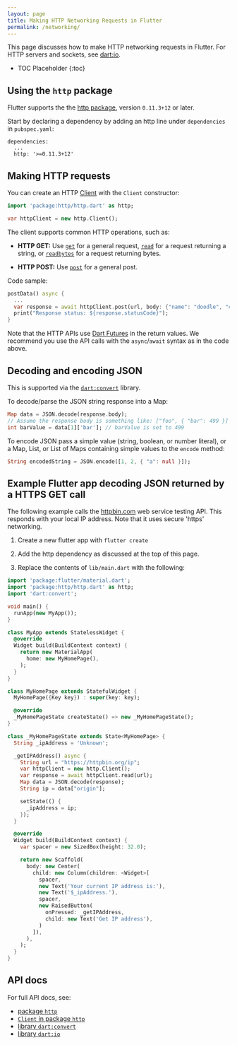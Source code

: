 ```yaml
---
layout: page
title: Making HTTP Networking Requests in Flutter
permalink: /networking/
---
```


This page discusses how to make HTTP networking requests in Flutter. For
HTTP servers and sockets, see [dart:io][dartio].

* TOC Placeholder
{:toc}

## Using the `http` package

Flutter supports the the [http package][http], version `0.11.3+12` or later.

Start by declaring a dependency by adding an http line under `dependencies` in
`pubspec.yaml`:

```
dependencies:
  ...
  http: '>=0.11.3+12'
```

## Making HTTP requests

You can create an HTTP [Client][client] with the `Client` constructor:

<!-- skip -->
```dart
import 'package:http/http.dart' as http;

var httpClient = new http.Client();
```

The client supports common HTTP operations, such as:

* **HTTP GET:** Use [`get`][get] for a general request, [`read`][read] for a
 request returning a string, or [`readbytes`][readbytes] for a request
 returning bytes.

* **HTTP POST:** Use [`post`][post] for a general post.

Code sample:

<!-- skip -->
```dart
postData() async {
  ...
  var response = await httpClient.post(url, body: {"name": "doodle", "color": "blue"});
  print("Response status: ${response.statusCode}");
}
```

Note that the HTTP APIs use [Dart
Futures](https://www.dartlang.org/tutorials/language/futures) in the return
values. We recommend you use the API calls with the `async`/`await` syntax as in
the code above.

## Decoding and encoding JSON

This is supported via the [`dart:convert`](https://docs.flutter.io/flutter/dart-convert/dart-convert-library.html) library.

To decode/parse the JSON string response into a Map:

<!-- skip -->
```dart
Map data = JSON.decode(response.body);
// Assume the response body is something like: ["foo", { "bar": 499 }]
int barValue = data[1]['bar']; // barValue is set to 499
```

To encode JSON pass a simple value (string, boolean, or number literal), or a
Map, List, or List of Maps containing simple values to the `encode` method:

<!-- skip -->
```dart
String encodedString = JSON.encode([1, 2, { "a": null }]);
```

## Example Flutter app decoding JSON returned by a HTTPS GET call

The following example calls the [httpbin.com](http://httpbin.com) web service
testing API. This responds with your local IP address. Note that it uses secure
'https' networking.

1. Create a new flutter app with `flutter create`

1. Add the http dependency as discussed at the top of this page.

1. Replace the contents of `lib/main.dart` with the following:

```dart
import 'package:flutter/material.dart';
import 'package:http/http.dart' as http;
import 'dart:convert';

void main() {
  runApp(new MyApp());
}

class MyApp extends StatelessWidget {
  @override
  Widget build(BuildContext context) {
    return new MaterialApp(
      home: new MyHomePage(),
    );
  }
}

class MyHomePage extends StatefulWidget {
  MyHomePage({Key key}) : super(key: key);

  @override
  _MyHomePageState createState() => new _MyHomePageState();
}

class _MyHomePageState extends State<MyHomePage> {
  String _ipAddress = 'Unknown';

  _getIPAddress() async {
    String url = "https://httpbin.org/ip";
    var httpClient = new http.Client();
    var response = await httpClient.read(url);
    Map data = JSON.decode(response);
    String ip = data["origin"];

    setState(() {
      _ipAddress = ip;
    });
  }

  @override
  Widget build(BuildContext context) {
    var spacer = new SizedBox(height: 32.0);

    return new Scaffold(
      body: new Center(
        child: new Column(children: <Widget>[
          spacer,
          new Text('Your current IP address is:'),
          new Text('$_ipAddress.'),
          spacer,
          new RaisedButton(
            onPressed: _getIPAddress,
            child: new Text('Get IP address'),
          )
        ]),
      ),
    );
  }
}
```

## API docs

For full API docs, see:

  * [package `http`][http]
  * [`Client` in package `http`][client]
  * [library `dart:convert`][convert]
  * [library `dart:io`][dartio]

[http]:       https://pub.dartlang.org/packages/http
[client]:     https://www.dartdocs.org/documentation/http/stable/http/Client-class.html
[get]:        https://www.dartdocs.org/documentation/http/stable/http/get.html
[read]:       https://www.dartdocs.org/documentation/http/stable/http/read.html
[readbytes]:  https://www.dartdocs.org/documentation/http/stable/http/readbytes.html
[post]:       https://www.dartdocs.org/documentation/http/stable/http/post.html
[convert]:    https://docs.flutter.io/flutter/dart-convert/dart-convert-library.html
[dartio]:     https://api.dartlang.org/stable/dart-io/dart-io-library.html
